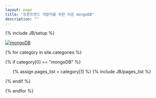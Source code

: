 ```yaml
---
layout: page
title: "프론트엔드 개발자를 위한 쉬운 mongoDB"
description: ""
---
```

{% include JB/setup %}

[![mongoDB](https://img.skitch.com/20120302-nhi748877wb1suf3h64enmc9jx.png)](http://www.mongodb.org/)

{% for category in site.categories %} 

{% if category[0] == "mongoDB" %}

  <ul>
    {% assign pages_list = category[1] %}  
    {% include JB/pages_list %}
  </ul>
{% endif %}

{% endfor %}
